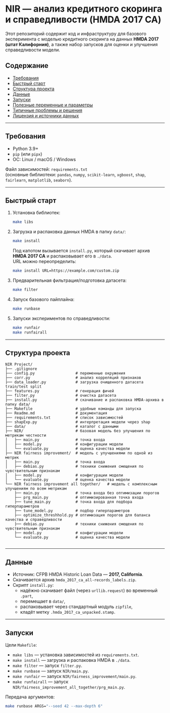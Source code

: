 # NIR — анализ кредитного скоринга и справедливости (HMDA 2017 CA)

Этот репозиторий содержит код и инфраструктуру для базового эксперимента с моделью кредитного скоринга на данных **HMDA 2017 (штат Калифорния)**, а также набор запусков для оценки и улучшения справедливости модели.

## Содержание

- [Требования](#требования)
- [Быстрый старт](#быстрый-старт)
- [Структура проекта](#структура-проекта)
- [Данные](#данные)
- [Запуски](#запуски)
- [Полезные переменные и параметры](#полезные-переменные-и-параметры)
- [Типичные проблемы и решения](#типичные-проблемы-и-решения)
- [Лицензия и источники данных](#лицензия-и-источники-данных)

---

## Требования

- Python 3.9+  
- `pip` (или `pipx`)  
- ОС: Linux / macOS / Windows

Файл зависимостей: `requirements.txt`  
(основные библиотеки: `pandas`, `numpy`, `scikit-learn`, `xgboost`, `shap`, `fairlearn`, `matplotlib`, `seaborn`).

---

## Быстрый старт

1. Установка библиотек:
   ```bash
   make libs
   ```

2. Загрузка и распаковка данных HMDA в папку `data/`:
   ```bash
   make install
   ```
   Под капотом вызывается `install.py`, который скачивает архив **HMDA 2017 CA** и распаковывает его в `./data`.  
   URL можно переопределить:
   ```bash
   make install URL=https://example.com/custom.zip
   ```

3. Предварительная фильтрация/подготовка датасета:
   ```bash
   make filter
   ```

4. Запуск базового пайплайна:
   ```bash
   make runbase
   ```

5. Запуски экспериментов по справедливости:
   ```bash
   make runfair
   make runfairall
   ```

---

## Структура проекта


```
NIR Project/
├── .gitignore                 
├── config.py                  # переменные окружения
├── corr.py                    # анализ корреляций признаков
├── data_loader.py             # загрузка очищенного датасета train/test split
├── features.py                # генерация фичей
├── filter.py                  # очистка датасета
├── install.py                 # скачивание и распаковка HMDA-архива в папку data/
├── Makefile                   # удобные команды для запуска
├── Readme.md                  # документация
├── requirements.txt           # список зависимостей
├── shapExp.py                 # интерпретация модели через shap
├── data/                      # каталог с данными 
├── NIR/                       # базовая модель без улучшения по метрикам честности
│   ├── main.py                # точка входа
│   ├── model.py               # конфигурации модели
│   └── evaluate.py            # оценка качества модели
├── NIR fairness improvement/  # модель с улучшениями по одной из метрик
│   ├── main.py                # точка входа
│   ├── debias.py              # техники снижения смещения по чувствительным признакам
│   ├── model.py               # конфигурации модели
│   └── evaluate.py            # оценка качества модели
└── NIR fairness improvement all together/   # модель с комплексным улучшениям по всем метрикам
    ├── main.py                # точка входа без оптимизации порогов
    ├── prg_main.py            # оптимизированная точка входа
    ├── tune_main.py           # точка входа для подбора гиперпараметров
    ├── tune_model.py          # подбор гиперпараметров
    ├── optimize_threshhold.py # оптимизация порогов для баланса качества и справедливости
    ├── debias.py              # техники снижения смещения по чувствительным признакам
    ├── model.py               # конфигурации модели
    └── evaluate.py            # оценка качества модели


```

---

## Данные

- Источник: CFPB HMDA Historic Loan Data — **2017, California**.  
- Скачивается архив `hmda_2017_ca_all-records_labels.zip`.  
- Скрипт `install.py`:
  - надёжно скачивает файл (через `urllib.request`) во временный `.part`,
  - перемещает в `data/`,
  - распаковывает через стандартный модуль `zipfile`,
  - кладёт метку `.hmda_2017_ca_unpacked.stamp`.

---

## Запуски

Цели `Makefile`:

- `make libs` — установка зависимостей из `requirements.txt`.
- `make install` — загрузка и распаковка HMDA в `./data`.
- `make filter` — запуск `filter.py`.
- `make runbase` — запуск `NIR/main.py`.
- `make runfair` — запуск `NIR/fairness_improvement/main.py`.
- `make runfairall` — запуск `NIR/fairness_improvement_all_together/prg_main.py`.

Передача аргументов:
```bash
make runbase ARGS="--seed 42 --max-depth 6"
```

